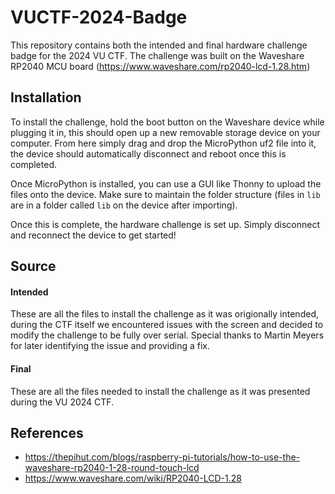 # VUCTF-2024-Badge
This repository contains both the intended and final hardware challenge badge for the 2024 VU CTF. The challenge was built on the Waveshare RP2040 MCU board (https://www.waveshare.com/rp2040-lcd-1.28.htm)

## Installation
To install the challenge, hold the boot button on the Waveshare device while plugging it in, this should open up a new removable storage device on your computer.
From here simply drag and drop the MicroPython uf2 file into it, the device should automatically disconnect and reboot once this is completed.

Once MicroPython is installed, you can use a GUI like Thonny to upload the files onto the device. Make sure to maintain the folder structure (files in `lib` are in a folder called `lib` on the device after importing).

Once this is complete, the hardware challenge is set up. Simply disconnect and reconnect the device to get started!

## Source
#### Intended
These are all the files to install the challenge as it was origionally intended, during the CTF itself we encountered issues with the screen and decided to modify the challenge to be fully over serial. Special thanks to Martin Meyers for later identifying the issue and providing a fix.

#### Final
These are all the files needed to install the challenge as it was presented during the VU 2024 CTF. 

## References
- https://thepihut.com/blogs/raspberry-pi-tutorials/how-to-use-the-waveshare-rp2040-1-28-round-touch-lcd
- https://www.waveshare.com/wiki/RP2040-LCD-1.28